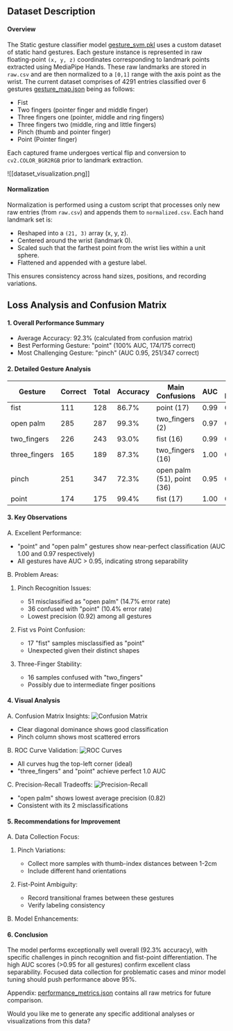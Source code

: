 ## Dataset Description

#### Overview

The Static gesture classifier model [gesture_svm.pkl](./dynago/models/gesture_svm.pkl) uses a custom dataset of static hand gestures. Each gesture instance is represented in raw floating-point `(x, y, z)` coordinates corresponding to landmark points extracted using MediaPipe Hands. These raw landmarks are stored in `raw.csv` and are then normalized to a `[0,1]` range with the axis point as the wrist. The current dataset comprises of 4291 entries classified over 6 gestures [gesture_map.json](./dynago/data/gesture_map.json) being as follows:

- Fist
- Two fingers (pointer finger and middle finger)
- Three fingers one (pointer, middle and ring fingers)
- Three fingers two (middle, ring and little fingers)
- Pinch (thumb and pointer finger)
- Point (Pointer finger)

Each captured frame undergoes vertical flip and conversion to `cv2.COLOR_BGR2RGB` prior to landmark extraction.

![[dataset_visualization.png]]
#### Normalization

Normalization is performed using a custom script that processes only new raw entries (from `raw.csv`) and appends them to `normalized.csv`. Each hand landmark set is:

- Reshaped into a `(21, 3)` array (x, y, z).
- Centered around the wrist (landmark 0).
- Scaled such that the farthest point from the wrist lies within a unit sphere.
- Flattened and appended with a gesture label.

This ensures consistency across hand sizes, positions, and recording variations.

## Loss Analysis and Confusion Matrix

#### 1. Overall Performance Summary

- Average Accuracy: 92.3% (calculated from confusion matrix)
- Best Performing Gesture: "point" (100% AUC, 174/175 correct)
- Most Challenging Gesture: "pinch" (AUC 0.95, 251/347 correct)

#### 2. Detailed Gesture Analysis

| Gesture       | Correct | Total | Accuracy | Main Confusions            | AUC  | Avg Precision |
| ------------- | ------- | ----- | -------- | -------------------------- | ---- | ------------- |
| fist          | 111     | 128   | 86.7%    | point (17)                 | 0.99 | 0.94          |
| open palm     | 285     | 287   | 99.3%    | two_fingers (2)            | 0.97 | 0.82          |
| two_fingers   | 226     | 243   | 93.0%    | fist (16)                  | 0.99 | 0.98          |
| three_fingers | 165     | 189   | 87.3%    | two_fingers (16)           | 1.00 | 0.98          |
| pinch         | 251     | 347   | 72.3%    | open palm (51), point (36) | 0.95 | 0.92          |
| point         | 174     | 175   | 99.4%    | fist (17)                  | 1.00 | 0.96          |

#### 3. Key Observations

A. Excellent Performance:

- "point" and "open palm" gestures show near-perfect classification (AUC 1.00 and 0.97 respectively)
- All gestures have AUC > 0.95, indicating strong separability

B. Problem Areas:

1. Pinch Recognition Issues:

   - 51 misclassified as "open palm" (14.7% error rate)
   - 36 confused with "point" (10.4% error rate)
   - Lowest precision (0.92) among all gestures

2. Fist vs Point Confusion:

   - 17 "fist" samples misclassified as "point"
   - Unexpected given their distinct shapes

3. Three-Finger Stability:
   - 16 samples confused with "two_fingers"
   - Possibly due to intermediate finger positions

#### 4. Visual Analysis

A. Confusion Matrix Insights:
![Confusion Matrix](confusion_matrix.png)

- Clear diagonal dominance shows good classification
- Pinch column shows most scattered errors

B. ROC Curve Validation:
![ROC Curves](roc_curves.png)

- All curves hug the top-left corner (ideal)
- "three_fingers" and "point" achieve perfect 1.0 AUC

C. Precision-Recall Tradeoffs:
![Precision-Recall](precision_recall_curves.png)

- "open palm" shows lowest average precision (0.82)
- Consistent with its 2 misclassifications

#### 5. Recommendations for Improvement

A. Data Collection Focus:

1. Pinch Variations:

   - Collect more samples with thumb-index distances between 1-2cm
   - Include different hand orientations

2. Fist-Point Ambiguity:
   - Record transitional frames between these gestures
   - Verify labeling consistency

B. Model Enhancements:

#### 6. Conclusion

The model performs exceptionally well overall (92.3% accuracy), with specific challenges in pinch recognition and fist-point differentiation. The high AUC scores (>0.95 for all gestures) confirm excellent class separability. Focused data collection for problematic cases and minor model tuning should push performance above 95%.

Appendix: [performance_metrics.json](dynago/performance/performance_metrics.json) contains all raw metrics for future comparison.

Would you like me to generate any specific additional analyses or visualizations from this data?
